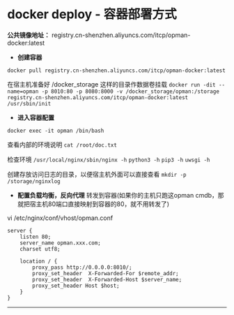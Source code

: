 # docker deploy - 容器部署方式

**公共镜像地址：** registry.cn-shenzhen.aliyuncs.com/itcp/opman-docker:latest

- **创建容器**

`docker pull registry.cn-shenzhen.aliyuncs.com/itcp/opman-docker:latest`

在宿主机准备好 /docker_storage 这样的目录作数据卷挂载
`docker run -dit --name=opman -p 8010:80 -p 8080:8000 -v /docker_storage/opman:/storage registry.cn-shenzhen.aliyuncs.com/itcp/opman-docker:latest /usr/sbin/init`

- **进入容器配置**

`docker exec -it opman /bin/bash`

查看内部的环境说明
`cat /root/doc.txt`

检查环境
`/usr/local/nginx/sbin/nginx -h`
`python3 -h`
`pip3 -h`
`uwsgi -h`

创建存放访问日志的目录，以便宿主机外面可以直接查看
`mkdir -p /storage/nginxlog`


- **配置负载均衡，反向代理**
转发到容器(如果你的主机只跑这opman cmdb，那就把宿主机80端口直接映射到容器的80，就不用转发了)

vi /etc/nginx/conf/vhost/opman.conf
```
server {
    listen 80;
    server_name opman.xxx.com;
    charset utf8;

    location / {
        proxy_pass http://0.0.0.0:8010/;
        proxy_set_header  X-Forwarded-For $remote_addr;
        proxy_set_header  X-Forwarded-Host $server_name;
        proxy_set_header Host $host;
    }
}

```

----
